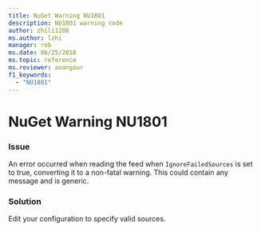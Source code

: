 ```yaml
---
title: NuGet Warning NU1801
description: NU1801 warning code
author: zhili1208
ms.author: lzhi
manager: rob
ms.date: 06/25/2018
ms.topic: reference
ms.reviewer: anangaur
f1_keywords:
  - "NU1801"
---
```


# NuGet Warning NU1801

### Issue
An error occurred when reading the feed when `IgnoreFailedSources` is set to true, converting it to a non-fatal warning. This could contain any message and is generic.

### Solution
Edit your configuration to specify valid sources.